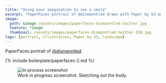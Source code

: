```yaml
---
title: "Using your imagination to see a smile"
excerpt: "PaperFaces portrait of @dismanntled drawn with Paper by 53 on an iPad."
image: 
  path: &image /assets/images/paperfaces-dismanntled-twitter.jpg 
  feature: *image
  thumbnail: /assets/images/paperfaces-dismanntled-twitter-150.jpg
tags: [portrait, illustration, Paper by 53, landscape]
---
```


PaperFaces portrait of [@dismanntled](http://twitter.com/dismanntled).

{% include boilerplate/paperfaces-2.md %}

<figure>
	<img src="/assets/images/paperfaces-dismanntled-process-1-600.jpg" alt="In process screenshot">
	<figcaption>Work in progress screenshot. Sketching out the body.</figcaption>
</figure>
